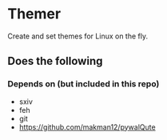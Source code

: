 # Themer

Create and set themes for Linux on the fly.

## Does the following



### Depends on (but included in this repo)

- sxiv
- feh
- git
- https://github.com/makman12/pywalQute
